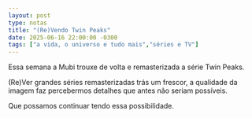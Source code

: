 ```yaml
---
layout: post
type: notas
title: "(Re)Vendo Twin Peaks"
date: 2025-06-16 22:00:00 -0300
tags: ["a vida, o universo e tudo mais","séries e TV"]
---
```

Essa semana a Mubi trouxe de volta e remasterizada a série Twin Peaks.  

(Re)Ver grandes séries remasterizadas trás um frescor, a qualidade da imagem faz percebermos detalhes que antes não seriam possíveis.  

Que possamos continuar tendo essa possibilidade.